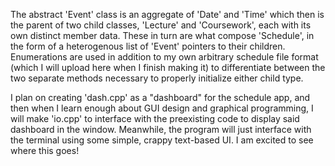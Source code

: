 The abstract 'Event' class is an aggregate of 'Date' and 'Time' which then is the parent of
two child classes, 'Lecture' and 'Coursework', each with its own distinct member data. 
These in turn are what compose 'Schedule', in the form of a heterogenous list of 'Event' 
pointers to their children. Enumerations are used in addition to my own arbitrary schedule
file format (which I will upload here when I finish making it) to differentiate between the
two separate methods necessary to properly initialize either child type.

I plan on creating 'dash.cpp' as a "dashboard" for the schedule app, and then when I learn
enough about GUI design and graphical programming, I will make 'io.cpp' to interface with
the preexisting code to display said dashboard in the window. Meanwhile, the program will
just interface with the terminal using some simple, crappy text-based UI. I am excited to
see where this goes!
